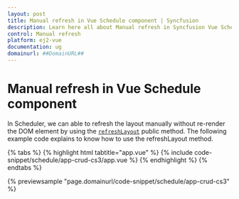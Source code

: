 ```yaml
---
layout: post
title: Manual refresh in Vue Schedule component | Syncfusion
description: Learn here all about Manual refresh in Syncfusion Vue Schedule component of Syncfusion Essential JS 2 and more.
control: Manual refresh 
platform: ej2-vue
documentation: ug
domainurl: ##DomainURL##
---
```


# Manual refresh in Vue Schedule component

In Scheduler, we can able to refresh the layout manually without re-render the DOM element by using the [`refreshLayout`](https://ej2.syncfusion.com/vue/documentation/api/schedule#refreshlayout) public method.  The following example code explains to know how to use the refreshLayout method.

{% tabs %}
{% highlight html tabtitle="app.vue" %}
{% include code-snippet/schedule/app-crud-cs3/app.vue %}
{% endhighlight %}
{% endtabs %}
        
{% previewsample "page.domainurl/code-snippet/schedule/app-crud-cs3" %}
